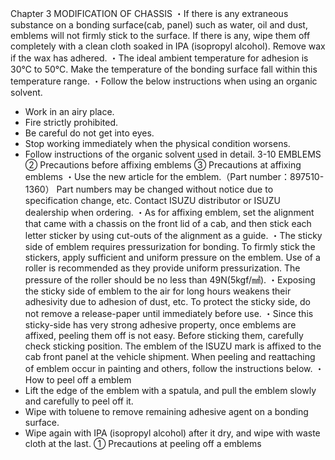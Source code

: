 Chapter 3
MODIFICATION OF CHASSIS
・If there is any extraneous substance on a bonding surface(cab, panel) such as water, oil and
dust, emblems will not firmly stick to the surface. If there is any, wipe them off completely with
a clean cloth soaked in IPA (isopropyl alcohol). Remove wax if the wax has adhered.
・The ideal ambient temperature for adhesion is 30℃ to 50℃. Make the temperature of the
bonding surface fall within this temperature range.
・Follow the below instructions when using an organic solvent.
- Work in an airy place.
- Fire strictly prohibited.
- Be careful do not get into eyes.
- Stop working immediately when the physical condition worsens.
- Follow instructions of the organic solvent used in detail.
3-10 EMBLEMS
② Precautions before affixing emblems
③ Precautions at affixing emblems
・Use the new article for the emblem.（Part number：897510-1360）
Part numbers may be changed without notice due to specification change, etc. Contact 
ISUZU distributor or ISUZU dealership when ordering.
・As for affixing emblem, set the alignment that came with a chassis on the front lid of a cab,
and then stick each letter sticker by using cut-outs of the alignment as a guide.
・The sticky side of emblem requires pressurization for bonding. To firmly stick the stickers,
apply sufficient and uniform pressure on the emblem. Use of a roller is recommended as they
provide uniform pressurization. The pressure of the roller should be no less than 49N(5kgf/㎟).
・Exposing the sticky side of emblem to the air for long hours weakens their adhesivity due to
adhesion of dust, etc. To protect the sticky side, do not remove a release-paper until
immediately before use.
・Since this sticky-side has very strong adhesive property, once emblems are affixed, peeling
them off is not easy. Before sticking them, carefully check sticking position.
The emblem of the ISUZU mark is affixed to the cab front panel at the vehicle shipment. When
peeling and reattaching of emblem occur in painting and others, follow the instructions below.
・How to peel off a emblem
- Lift the edge of the emblem with a spatula, and pull the emblem slowly and carefully to
peel off it.
- Wipe with toluene to remove remaining adhesive agent on a bonding surface.
- Wipe again with IPA (isopropyl alcohol) after it dry, and wipe with waste cloth at the last.
① Precautions at peeling off a emblems